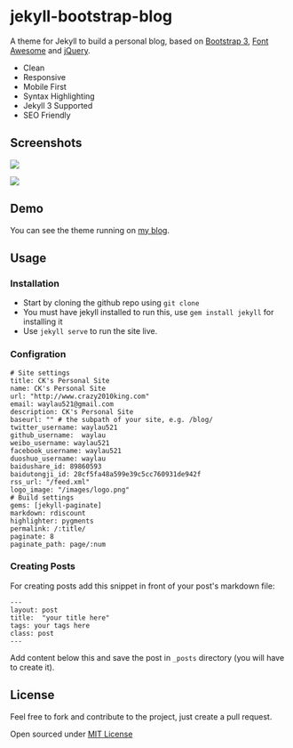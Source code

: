 # jekyll-bootstrap-blog

A theme for Jekyll to build a personal blog, based on [Bootstrap 3](http://getbootstrap.com/), [Font Awesome](http://fortawesome.github.io/Font-Awesome/) and [jQuery](http://jquery.com/).  

* Clean
* Responsive
* Mobile First
* Syntax Highlighting 
* Jekyll 3 Supported
* SEO Friendly

## Screenshots

![](http://99btgc01.info/uploads/2016/01/01.jpg)

![](http://99btgc01.info/uploads/2016/01/02%281%29.jpg)

## Demo

You can see the theme running on [my blog](http://www.crazy2010king.com/).

<!-- more -->

## Usage

### Installation

- Start by cloning the github repo using `git clone`
- You must have jekyll installed to run this, use `gem install jekyll` for installing it
- Use `jekyll serve` to run the site live.

### Configration

```
# Site settings
title: CK's Personal Site
name: CK's Personal Site
url: "http://www.crazy2010king.com"
email: waylau521@gmail.com
description: CK's Personal Site
baseurl: "" # the subpath of your site, e.g. /blog/
twitter_username: waylau521
github_username:  waylau
weibo_username: waylau521
facebook_username: waylau521
duoshuo_username: waylau
baidushare_id: 89860593
baidutongji_id: 28cf5fa48a599e39c5cc760931de942f
rss_url: "/feed.xml"
logo_image: "/images/logo.png"
# Build settings
gems: [jekyll-paginate]
markdown: rdiscount
highlighter: pygments
permalink: /:title/
paginate: 8
paginate_path: page/:num
```

### Creating Posts

For creating posts add this snippet in front of your post's markdown file:

```
---
layout: post
title:  "your title here"
tags: your tags here
class: post
---
```

Add content below this and save the post in `_posts` directory (you will have to create it).

## License

Feel free to fork and contribute to the project, just create a pull request.

Open sourced under [MIT License](LICENSE) 

